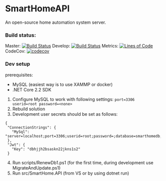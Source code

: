 # SmartHomeAPI
An open-source home automation system server.

### Build status:
Master:
[![Build Status](https://travis-ci.org/MadSciencist/SmartHomeAPI.svg?branch=master)](https://travis-ci.org/MadSciencist/SmartHomeAPI)
Develop:
[![Build Status](https://travis-ci.org/MadSciencist/SmartHomeAPI.svg?branch=develop)](https://travis-ci.org/MadSciencist/SmartHomeAPI)
Metrics:
[![Lines of Code](https://sonarcloud.io/api/project_badges/measure?project=MadSciencist_SmartHomeAPI&metric=ncloc)](https://sonarcloud.io/dashboard?id=MadSciencist_SmartHomeAPI)
CodeCov:
[![codecov](https://codecov.io/gh/MadSciencist/SmartHomeAPI/branch/master/graph/badge.svg)](https://codecov.io/gh/MadSciencist/SmartHomeAPI)

### Dev setup
prerequisites:
  * MySQL (easiest way is to use XAMMP or docker)
  * .NET Core 2.2 SDK
  
1) Configure MySQL to work with following settings:
      `port=3306
      userid=root
      password=<none>`
2) Rebuild solution
3) Development user secrets should be set as follows:
 ```
{
  "ConnectionStrings": {
    "MySql": "server=localhost;port=3306;userid=root;password=;database=smarthomedb;SslMode=none;CharSet=utf8"
  },
  "Jwt": {
    "Key": "dbhjjh2bsaskn22jkns1s2"
  }
```
4) Run scripts/RenewDb1.ps1 (for the first time, during development use MigrateAndUpdate.ps1)
5) Run src/SmartHome.API (from VS or by using dotnet run)
